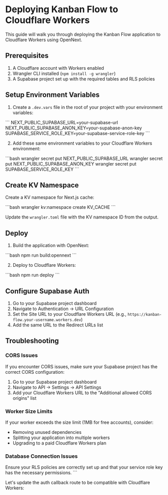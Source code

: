 # Deploying Kanban Flow to Cloudflare Workers

This guide will walk you through deploying the Kanban Flow application to Cloudflare Workers using OpenNext.

## Prerequisites

1. A Cloudflare account with Workers enabled
2. Wrangler CLI installed (`npm install -g wrangler`)
3. A Supabase project set up with the required tables and RLS policies

## Setup Environment Variables

1. Create a `.dev.vars` file in the root of your project with your environment variables:

\`\`\`
NEXT_PUBLIC_SUPABASE_URL=your-supabase-url
NEXT_PUBLIC_SUPABASE_ANON_KEY=your-supabase-anon-key
SUPABASE_SERVICE_ROLE_KEY=your-supabase-service-role-key
\`\`\`

2. Add these same environment variables to your Cloudflare Workers environment:

\`\`\`bash
wrangler secret put NEXT_PUBLIC_SUPABASE_URL
wrangler secret put NEXT_PUBLIC_SUPABASE_ANON_KEY
wrangler secret put SUPABASE_SERVICE_ROLE_KEY
\`\`\`

## Create KV Namespace

Create a KV namespace for Next.js cache:

\`\`\`bash
wrangler kv:namespace create KV_CACHE
\`\`\`

Update the `wrangler.toml` file with the KV namespace ID from the output.

## Deploy

1. Build the application with OpenNext:

\`\`\`bash
npm run build:opennext
\`\`\`

2. Deploy to Cloudflare Workers:

\`\`\`bash
npm run deploy
\`\`\`

## Configure Supabase Auth

1. Go to your Supabase project dashboard
2. Navigate to Authentication → URL Configuration
3. Set the Site URL to your Cloudflare Workers URL (e.g., `https://kanban-flow.your-username.workers.dev`)
4. Add the same URL to the Redirect URLs list

## Troubleshooting

### CORS Issues

If you encounter CORS issues, make sure your Supabase project has the correct CORS configuration:

1. Go to your Supabase project dashboard
2. Navigate to API → Settings → API Settings
3. Add your Cloudflare Workers URL to the "Additional allowed CORS origins" list

### Worker Size Limits

If your worker exceeds the size limit (1MB for free accounts), consider:

- Removing unused dependencies
- Splitting your application into multiple workers
- Upgrading to a paid Cloudflare Workers plan

### Database Connection Issues

Ensure your RLS policies are correctly set up and that your service role key has the necessary permissions.
\`\`\`

Let's update the auth callback route to be compatible with Cloudflare Workers:
